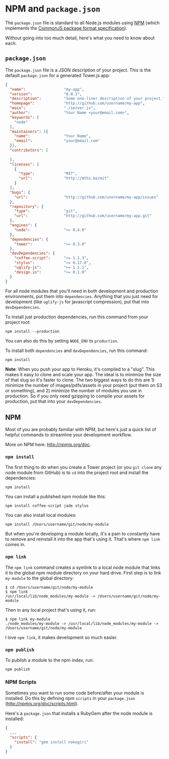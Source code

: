 # NPM and `package.json`

The `package.json` file is standard to all Node.js modules using [NPM](http://npmjs.org/) (which implements the [CommonJS package format specification](http://wiki.commonjs.org/wiki/Packages/1.1)).

Without going into too much detail, here's what you need to know about each.

## `package.json`

The `package.json` file is a JSON description of your project.  This is the default `package.json` for a generated Tower.js app:

``` json
{
  "name":                 "my-app",
  "version":              "0.0.1",
  "description":          "Some one-liner description of your project.",
  "homepage":             "http://github.com/username/my-app",
  "main":                 "./server.js",
  "author":               "Your Name <your@email.com>",
  "keywords": [
    "node"
  ],
  "maintainers": [{
    "name":               "Your Name",
    "email":              "your@email.com"
  }],
  "contributors": [
  
  ],
  "licenses": [
    {
      "type":             "MIT",
      "url":              "http://mths.be/mit"
    }
  ],
  "bugs": {
    "url":                "http://github.com/username/my-app/issues"
  },
  "repository": {
    "type":               "git",
    "url":                "http://github.com/username/my-app.git"
  },
  "engines": {
    "node":               ">= 0.4.0"
  },
  "dependencies": {
    "tower":              ">= 0.3.0"
  },
  "devDependencies": {
    "coffee-script":      ">= 1.1.3",
    "stylus":             ">= 0.17.0",
    "uglify-js":          ">= 1.1.1",
    "design.io":          ">= 0.1.0"
  }
}
```

For all node modules that you'll need in both development and production environments, put them into `dependencies`.  Anything that you just need for development (like `uglify-js` for javascript compression), put that into `devDependencies`.

To install just production dependencies, run this command from your project root:

```
npm install --production
```

You can also do this by setting `NODE_ENV` to `production`.

To install both `dependencies` and `devDependencies`, run this command:

```
npm install
```

**Note**: When you push your app to Heroku, it's compiled to a "slug".  This makes it easy to clone and scale your app.  The ideal is to minimize the size of that slug so it's faster to clone.  The two biggest ways to do this are 1) minimize the number of images/pdfs/assets in your project (put them on S3 or something), and 2) minimize the number of modules you use in production.  So if you only need gzipping to compile your assets for production, put that into your `devDependencies`.

## NPM

Most of you are probably familiar with NPM, but here's just a quick list of helpful commands to streamline your development workflow.

More on NPM here: http://npmjs.org/doc.

### `npm install`

The first thing to do when you create a Tower project (or you `git clone` any node module from GitHub) is to `cd` into the project root and install the dependencies:

```
npm install
```

You can install a published npm module like this:

```
npm install coffee-script jade stylus
```

You can also install local modules:

```
npm install /Users/username/git/node/my-module
```

But when you're developing a module locally, it's a pain to constantly have to remove and reinstall it into the app that's using it.  That's where `npm link` comes in.

### `npm link`

The `npm link` command creates a symlink to a local node module that links it to the global npm module directory on your hard drive.  First step is to link `my-module` to the global directory:

```
$ cd /Users/username/git/node/my-module
$ npm link
/usr/local/lib/node_modules/my-module -> /Users/username/git/node/my-module
```

Then in any local project that's using it, run:

```
$ npm link my-module
./node_modules/my-module -> /usr/local/lib/node_modules/my-module -> /Users/username/git/node/my-module
```

I love `npm link`, it makes development so much easier.

### `npm publish`

To publish a module to the npm index, run:

```
npm publish
```

### NPM Scripts

Sometimes you want to run some code before/after your module is installed. Do this by defining npm `scripts` in your `package.json` (http://npmjs.org/doc/scripts.html).

Here's a `package.json` that installs a RubyGem after the node module is installed:

``` json
{
  ...
  "scripts": {
    "install": "gem install nokogiri"
  }
}
```
